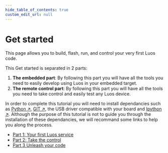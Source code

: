 ```yaml
---
hide_table_of_contents: true
custom_edit_url: null
---
```


# Get started

This page allows you to build, flash, run, and control your very first Luos code.

This Get started is separated in 2 parts:

1.  **The embedded part**: By following this part you will have all the tools you need to easily develop using Luos in your embedded target.
2.  **The remote control part**: By following this part you will have all the tools you need to take control and easily test any Luos device.

In order to complete this tutorial you will need to install dependancies such as <a href="https://www.python.org" target="_blank">Python &#8599;</a>, <a href="https://git-scm.com/" target="_blank">GIT &#8599;</a>, the USB driver compatible with your board and <a href="https://ipython.org/" target="_blank">Ipython &#8599;</a>. Although the purpose of this tutorial is not to guide you through the installation of these dependancies, we will recommand some links to help you along the process.

- [Part 1: Your first Luos service](/docs/get-started/getting-started1)
- [Part 2: Take the control](/docs/get-started/getting-started2)
- [Part 3 Unleash your code](/docs/get-started/getting-started3)
